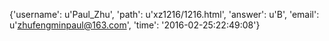 {'username': u'Paul_Zhu', 'path': u'xz1216/1216.html', 'answer': u'B', 'email': u'zhufengminpaul@163.com', 'time': '2016-02-25:22:49:08'}